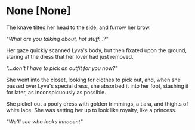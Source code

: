# None [None]
The knave tilted her head to the side, and furrow her brow.

*"What are you talking about, hot stuff...?"*

Her gaze quickly scanned Lyva's body, but then fixated upon the ground, staring at the dress that  her lover had just removed.

*"...don't I have to pick an outfit for you now?"*

She went into the closet, looking for clothes to pick out, and, when she passed over Lyva's special dress, she absorbed it into her foot, stashing it for later, as inconspicuously as possible.

She pickef out a poofy dress with golden trimmings, a tiara, and thights of white lace. She was setting her up to look like royalty, like a princess.

*"We'll see who looks innocent"*
